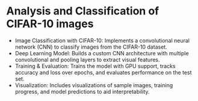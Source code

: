 # Analysis and Classification of CIFAR-10 images
* Image Classification with CIFAR-10: Implements a convolutional neural network (CNN) to classify images from the CIFAR-10 dataset.
* Deep Learning Model: Builds a custom CNN architecture with multiple convolutional and pooling layers to extract visual features.
* Training & Evaluation: Trains the model with GPU support, tracks accuracy and loss over epochs, and evaluates performance on the test set.
* Visualization: Includes visualizations of sample images, training progress, and model predictions to aid interpretability.
